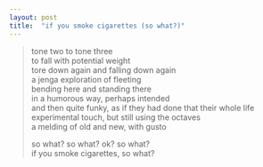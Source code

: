 ```yaml
---
layout: post
title:  "if you smoke cigarettes (so what?)"
---
```


> tone two to tone three  
> to fall with potential weight  
> tore down again and falling down again  
> a jenga exploration of fleeting  
> bending here and standing there  
> in a humorous way, perhaps intended  
> and then quite funky, as if they had done that their whole life  
> experimental touch, but still using the octaves  
> a melding of old and new, with gusto  
>   
> so what? so what? ok? so what?  
> if you smoke cigarettes, so what?  
